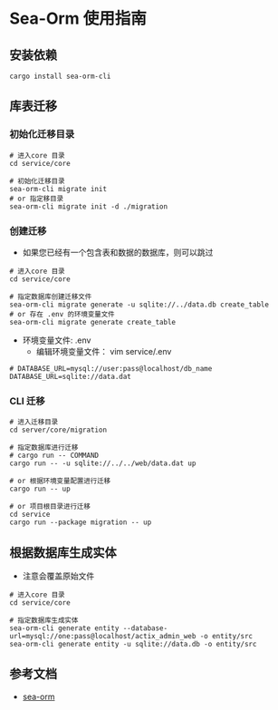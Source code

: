 # Sea-Orm 使用指南

## 安装依赖

```shell
cargo install sea-orm-cli
```

## 库表迁移

### 初始化迁移目录

```shell
# 进入core 目录
cd service/core

# 初始化迁移目录
sea-orm-cli migrate init
# or 指定移目录
sea-orm-cli migrate init -d ./migration
```

### 创建迁移

- 如果您已经有一个包含表和数据的数据库，则可以跳过

```shell
# 进入core 目录
cd service/core

# 指定数据库创建迁移文件
sea-orm-cli migrate generate -u sqlite://../data.db create_table
# or 存在 .env 的环境变量文件
sea-orm-cli migrate generate create_table
```

- 环境变量文件: .env
  - 编辑环境变量文件： vim service/.env

```
# DATABASE_URL=mysql://user:pass@localhost/db_name
DATABASE_URL=sqlite://data.dat
```

### CLI 迁移

```shell
# 进入迁移目录
cd server/core/migration

# 指定数据库进行迁移
# cargo run -- COMMAND
cargo run -- -u sqlite://../../web/data.dat up

# or 根据环境变量配置进行迁移
cargo run -- up

# or 项目根目录进行迁移
cd service
cargo run --package migration -- up
```

## 根据数据库生成实体

- 注意会覆盖原始文件

```shell
# 进入core 目录
cd service/core

# 指定数据库生成实体
sea-orm-cli generate entity --database-url=mysql://one:pass@localhost/actix_admin_web -o entity/src
sea-orm-cli generate entity -u sqlite://data.db -o entity/src
```

## 参考文档

- [sea-orm](https://www.sea-ql.org/SeaORM/docs/index/)
